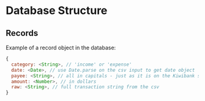 # Database Structure

## Records

Example of a record object in the database:

```javascript
{
  category: <String>, // 'income' or 'expense'
  date: <Date>, // use Date.parse on the csv input to get date object
  payee: <String>, // all in capitals - just as it is on the Kiwibank statement
  amount: <Number>, // in dollars
  raw: <String>, // full transaction string from the csv
}
```
